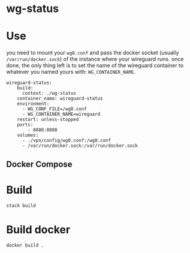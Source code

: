 # wg-status

# Use

you need to mount your `wg0.conf` and pass the docker socket (usually `/var/run/docker.sock`) of the instance where your wireguard runs.
once done, the only thing left is to set the name of the wireguard container to whatever you named yours with: `WG_CONTAINER_NAME`.

    wireguard-status:
        build:
          context: ./wg-status
        container_name: wireguard-status
        environment:
          - WG_CONF_FILE=/wg0.conf
          - WG_CONTAINER_NAME=wireguard
        restart: unless-stopped
        ports:
            - 8888:8888
        volumes:
          - ./vpn/config/wg0.conf:/wg0.conf
          - /var/run/docker.sock:/var/run/docker.sock

## Docker Compose

# Build

    stack build

# Build docker

    docker build .
